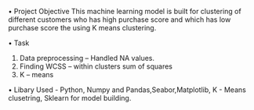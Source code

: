 •	Project Objective
This machine learning model is built for clustering of different customers who has high purchase score and which has low purchase score the  using K means clustering.

•	Task
1.	Data preprocessing – Handled NA values. 
2.	Finding WCSS – within clusters sum of squares
3.	K – means

•	Libary Used - Python, Numpy and Pandas,Seabor,Matplotlib, K - Means clusetring, Sklearn for model building.

   
